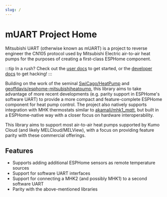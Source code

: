 ```yaml
---
slug: /
---
```


# mUART Project Home

Mitsubishi UART (otherwise known as mUART) is a project to reverse engineer the CN105 protocol used by Mitsubishi
Electric air-to-air heat pumps for the purposes of creating a first-class ESPHome component.

:::tip
In a rush? Check out the [user docs](user) to get started, or the [developer docs](developer) to get hacking!
:::

Building on the work of the seminal [SwiCago/HeatPump](https://github.com/SwiCago/HeatPump) and 
[geoffdavis/esphome-mitsubishiheatpump](https://github.com/geoffdavis/esphome-mitsubishiheatpump), this library aims to 
take advantage of more recent developments (e.g. parity support in ESPHome's software UART) to provide a more compact 
and feature-complete ESPHome component for heat pump control. The project also natively supports integration with MHK 
thermostats similar to [akamali/mhk1_mqtt](https://github.com/akamali/mhk1_mqtt), but built in a ESPHome-native way with
a closer focus on hardware interoperability.

This library aims to support most air-to-air heat pumps supported by Kumo Cloud (and likely MELCloud/MELView), with
a focus on providing feature parity with these commercial offerings.

## Features

* Supports adding additional ESPHome sensors as remote temperature sources
* Support for software UART interfaces
* Support for connecting a MHK2 (and possibly MHK1) to a second software UART
* Parity with the above-mentioned libraries